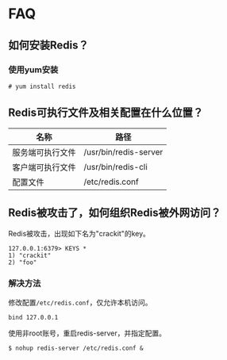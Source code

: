 # FAQ

## 如何安装Redis？

### 使用yum安装

```
# yum install redis
```


## Redis可执行文件及相关配置在什么位置？

|名称               |路径                                   |
|-------------------|---------------------------------------|
|服务端可执行文件   |/usr/bin/redis-server                  |
|客户端可执行文件   |/usr/bin/redis-cli                     |
|配置文件           |/etc/redis.conf                        |


## Redis被攻击了，如何组织Redis被外网访问？

Redis被攻击，出现如下名为"crackit"的key。

```
127.0.0.1:6379> KEYS *
1) "crackit"
2) "foo"
```

### 解决方法

修改配置`/etc/redis.conf`，仅允许本机访问。

```
bind 127.0.0.1
```

使用非root账号，重启redis-server，并指定配置。

```
$ nohup redis-server /etc/redis.conf &
```


